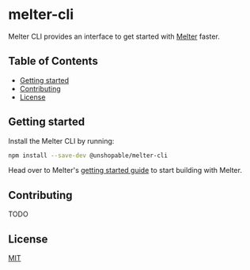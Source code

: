 # melter-cli

Melter CLI provides an interface to get started with [Melter](https://github.com/unshopable/melter) faster.

## Table of Contents

- [Getting started](#getting-started)
- [Contributing](#contributing)
- [License](#license)

## Getting started

Install the Melter CLI by running:

```sh
npm install --save-dev @unshopable/melter-cli
```

Head over to Melter's [getting started guide](https://github.com/unshopable/melter#getting-started) to start building with Melter.

## Contributing

TODO

## License

[MIT](LICENSE)
